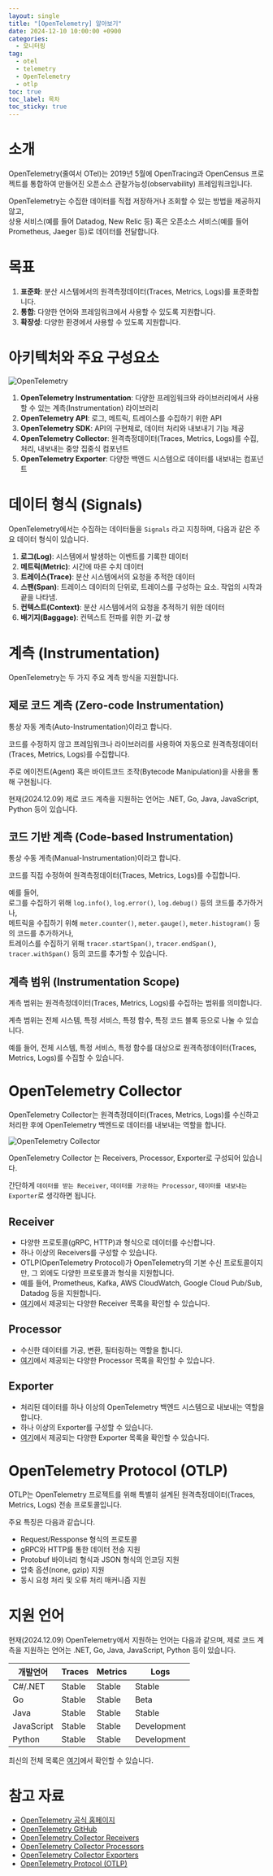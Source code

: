 ```yaml
---
layout: single
title: "[OpenTelemetry] 알아보기"
date: 2024-12-10 10:00:00 +0900
categories: 
  - 모니터링
tag: 
  - otel
  - telemetry
  - OpenTelemetry
  - otlp
toc: true
toc_label: 목차
toc_sticky: true
---
```


# 소개

OpenTelemetry(줄여서 OTel)는 2019년 5월에 OpenTracing과 OpenCensus 프로젝트를 통합하여 만들어진 오픈소스 관찰가능성(observability) 프레임워크입니다. 

OpenTelemetry는 수집한 데이터를 직접 저장하거나 조회할 수 있는 방법을 제공하지 않고, <br> 
상용 서비스(예를 들어 Datadog, New Relic 등) 혹은 오픈소스 서비스(예를 들어 Prometheus, Jaeger 등)로 데이터를 전달합니다.

# 목표

1. **표준화**: 분산 시스템에서의 원격측정데이터(Traces, Metrics, Logs)를 표준화합니다.
2. **통합**: 다양한 언어와 프레임워크에서 사용할 수 있도록 지원합니다.
3. **확장성**: 다양한 환경에서 사용할 수 있도록 지원합니다.

# 아키텍처와 주요 구성요소

![OpenTelemetry](https://opentelemetry.io/img/otel-diagram.svg)

1. **OpenTelemetry Instrumentation**: 다양한 프레임워크와 라이브러리에서 사용할 수 있는 계측(Instrumentation) 라이브러리
2. **OpenTelemetry API**: 로그, 메트릭, 트레이스를 수집하기 위한 API
3. **OpenTelemetry SDK**: API의 구현체로, 데이터 처리와 내보내기 기능 제공
4. **OpenTelemetry Collector**: 원격측정데이터(Traces, Metrics, Logs)를 수집, 처리, 내보내는 중앙 집중식 컴포넌트
5. **OpenTelemetry Exporter**: 다양한 백엔드 시스템으로 데이터를 내보내는 컴포넌트

# 데이터 형식 (Signals)

OpenTelemetry에서는 수집하는 데이터들을 `Signals` 라고 지칭하며, 다음과 같은 주요 데이터 형식이 있습니다.

1. **로그(Log)**: 시스템에서 발생하는 이벤트를 기록한 데이터
2. **메트릭(Metric)**: 시간에 따른 수치 데이터
3. **트레이스(Trace)**: 분산 시스템에서의 요청을 추적한 데이터
4. **스팬(Span)**: 트레이스 데이터의 단위로, 트레이스를 구성하는 요소. 작업의 시작과 끝을 나타냄.
5. **컨텍스트(Context)**: 분산 시스템에서의 요청을 추적하기 위한 데이터
6. **배기지(Baggage)**: 컨텍스트 전파를 위한 키-값 쌍

# 계측 (Instrumentation)

OpenTelemetry는 두 가지 주요 계측 방식을 지원합니다.

## 제로 코드 계측 (Zero-code Instrumentation)

통상 자동 계측(Auto-Instrumentation)이라고 합니다.

코드를 수정하지 않고 프레임워크나 라이브러리를 사용하여 자동으로 원격측정데이터(Traces, Metrics, Logs)를 수집합니다.

주로 에이전트(Agent) 혹은 바이트코드 조작(Bytecode Manipulation)을 사용을 통해 구현됩니다.

현재(2024.12.09) 제로 코드 계측을 지원하는 언어는 .NET, Go, Java, JavaScript, Python 등이 있습니다. 

## 코드 기반 계측 (Code-based Instrumentation)

통상 수동 계측(Manual-Instrumentation)이라고 합니다.

코드를 직접 수정하여 원격측정데이터(Traces, Metrics, Logs)를 수집합니다.

예를 들어, <br>
로그를 수집하기 위해 `log.info()`, `log.error()`, `log.debug()` 등의 코드를 추가하거나, <br> 
메트릭을 수집하기 위해 `meter.counter()`, `meter.gauge()`, `meter.histogram()` 등의 코드를 추가하거나, <br> 
트레이스를 수집하기 위해 `tracer.startSpan()`, `tracer.endSpan()`, `tracer.withSpan()` 등의 코드를 추가할 수 있습니다.

## 계측 범위 (Instrumentation Scope)

계측 범위는 원격측정데이터(Traces, Metrics, Logs)를 수집하는 범위를 의미합니다.

계측 범위는 전체 시스템, 특정 서비스, 특정 함수, 특정 코드 블록 등으로 나눌 수 있습니다.

예를 들어, 전체 시스템, 특정 서비스, 특정 함수를 대상으로 원격측정데이터(Traces, Metrics, Logs)를 수집할 수 있습니다.

# OpenTelemetry Collector

OpenTelemetry Collector는 원격측정데이터(Traces, Metrics, Logs)를 수신하고 처리한 후에 OpenTelemetry 백엔드로 데이터를 내보내는 역할을 합니다.

![OpenTelemetry Collector](https://imagedelivery.net/xZXo0QFi-1_4Zimer-T0XQ/6e07fd96-5d60-4b3b-bd7b-efae0f38fe00/lg2x)

OpenTelemetry Collector 는 Receivers, Processor, Exporter로 구성되어 있습니다.

간단하게 `데이터를 받는 Receiver`, `데이터를 가공하는 Processor`, `데이터를 내보내는 Exporter`로 생각하면 됩니다.

## Receiver
* 다양한 프로토콜(gRPC, HTTP)과 형식으로 데이터를 수신합니다.
* 하나 이상의 Receivers를 구성할 수 있습니다.
* OTLP(OpenTelemetry Protocol)가 OpenTelemetry의 기본 수신 프로토콜이지만, 그 외에도 다양한 프로토콜과 형식을 지원합니다.
* 예를 들어, Prometheus, Kafka, AWS CloudWatch, Google Cloud Pub/Sub, Datadog 등을 지원합니다.
* [여기](https://github.com/open-telemetry/opentelemetry-collector-contrib/tree/main/receiver)에서 제공되는 다양한 Receiver 목록을 확인할 수 있습니다.

## Processor
* 수신한 데이터를 가공, 변환, 필터링하는 역할을 합니다. 
* [여기](https://github.com/open-telemetry/opentelemetry-collector-contrib/tree/main/processor)에서 제공되는 다양한 Processor 목록을 확인할 수 있습니다.

## Exporter
* 처리된 데이터를 하나 이상의 OpenTelemetry 백엔드 시스템으로 내보내는 역할을 합니다.
* 하나 이상의 Exporter를 구성할 수 있습니다. 
* [여기](https://github.com/open-telemetry/opentelemetry-collector-contrib/tree/main/exporter)에서 제공되는 다양한 Exporter 목록을 확인할 수 있습니다.

# OpenTelemetry Protocol (OTLP)

OTLP는 OpenTelemetry 프로젝트를 위해 특별히 설계된 원격측정데이터(Traces, Metrics, Logs) 전송 프로토콜입니다.

주요 특징은 다음과 같습니다.
* Request/Ressponse 형식의 프로토콜
* gRPC와 HTTP를 통한 데이터 전송 지원
* Protobuf 바이너리 형식과 JSON 형식의 인코딩 지원
* 압축 옵션(none, gzip) 지원
* 동시 요청 처리 및 오류 처리 매커니즘 지원

# 지원 언어

현재(2024.12.09) OpenTelemetry에서 지원하는 언어는 다음과 같으며, 제로 코드 계측을 지원하는 언어는 .NET, Go, Java, JavaScript, Python 등이 있습니다.

| 개발언어 | Traces | Metrics | Logs   |
|---|---|---|--------|
| C#/.NET | Stable | Stable | Stable |
| Go | Stable | Stable | Beta   |
| Java | Stable | Stable | Stable |
| JavaScript | Stable | Stable | Development |
| Python | Stable | Stable | Development |

최신의 전체 목록은 [여기](https://opentelemetry.io/docs/languages/)에서 확인할 수 있습니다.

# 참고 자료

* [OpenTelemetry 공식 홈페이지](https://opentelemetry.io/)
* [OpenTelemetry GitHub](https://github.com/open-telemetry)
* [OpenTelemetry Collector Receivers](https://github.com/open-telemetry/opentelemetry-collector-contrib/tree/main/receiver)
* [OpenTelemetry Collector Processors](https://github.com/open-telemetry/opentelemetry-collector-contrib/tree/main/processor)
* [OpenTelemetry Collector Exporters](https://github.com/open-telemetry/opentelemetry-collector-contrib/tree/main/exporter)
* [OpenTelemetry Protocol (OTLP)](https://github.com/open-telemetry/opentelemetry-proto/tree/main/docs)
